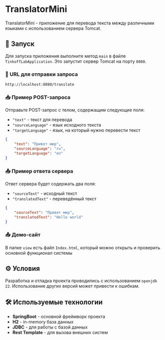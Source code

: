 # TranslatorMini

TranslatorMini - приложение для перевода текста между различными языками с использованием сервера Tomcat.

## 🚀 Запуск

Для запуска приложения выполните метод `main` в файле `TinkoffLabApplication`. Это запустит сервер Tomcat на порту `8080`.

### 🔗 URL для отправки запроса

`http://localhost:8080/translate`

### 📥 Пример POST-запроса

Отправьте POST-запрос с телом, содержащим следующие поля:

* `"text"` - текст для перевода
* `"sourceLanguage"` - язык исходного текста
* `"targetLanguage"` - язык, на который нужно перевести текст

```json
{
    "text": "Привет мир",
    "sourceLanguage": "ru",
    "targetLanguage": "en"
}
```

### 📤 Пример ответа сервера

Ответ сервера будет содержать два поля:

* `"sourceText"` - исходный текст
* `"translatedText"` - переведённый текст

```json
{
    "sourceText": "Привет мир",
    "translatedText": "Hello world"
}
```

### 📤 Демо-сайт
В папке `view` есть файл `Index.html`, который можно открыть и проверить основной функционал системы

## ⚙️ Условия

Разработка и отладка проекта проводились с использованием `openjdk 22`. Использование других версий может привести к ошибкам.

## 🛠️ Используемые технологии

* **SpringBoot** - основной фреймворк проекта
* **H2** - in-memory база данных
* **JDBC** - для работы с базой данных
* **Rest Template** - для вызова внешних систем
